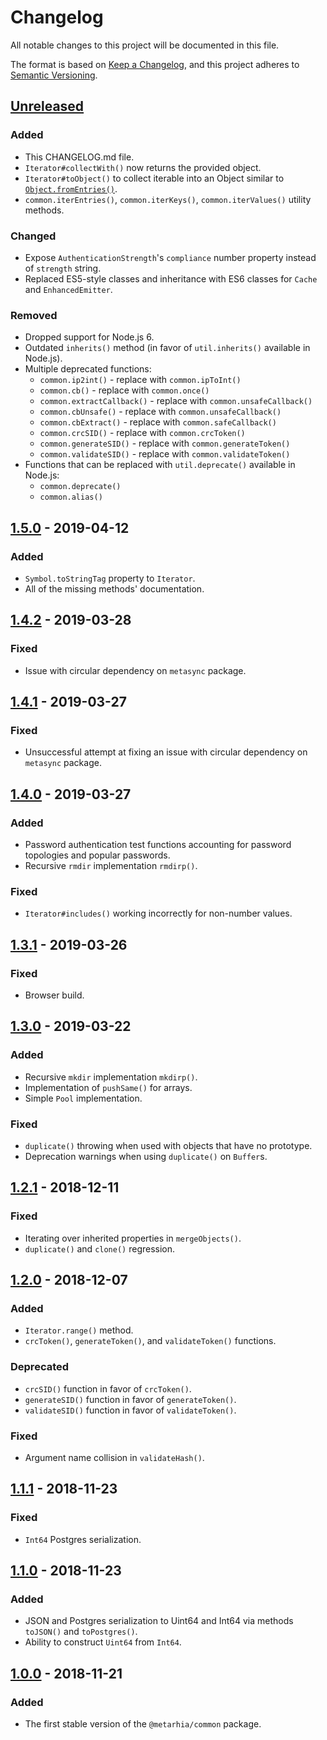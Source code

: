 # Changelog

All notable changes to this project will be documented in this file.

The format is based on [Keep a Changelog](https://keepachangelog.com/en/1.0.0/),
and this project adheres to
[Semantic Versioning](https://semver.org/spec/v2.0.0.html).

## [Unreleased][unreleased]

### Added

- This CHANGELOG.md file.
- `Iterator#collectWith()` now returns the provided object.
- `Iterator#toObject()` to collect iterable into an Object similar to
  [`Object.fromEntries()`](https://developer.mozilla.org/en-US/docs/Web/JavaScript/Reference/Global_Objects/Object/fromEntries).
- `common.iterEntries()`, `common.iterKeys()`, `common.iterValues()` utility
  methods.

### Changed

- Expose `AuthenticationStrength`'s `compliance` number property instead of
  `strength` string.
- Replaced ES5-style classes and inheritance with ES6 classes for `Cache` and
  `EnhancedEmitter`.

### Removed

- Dropped support for Node.js 6.
- Outdated `inherits()` method (in favor of `util.inherits()` available in
  Node.js).
- Multiple deprecated functions:
  - `common.ip2int()` - replace with `common.ipToInt()`
  - `common.cb()` - replace with `common.once()`
  - `common.extractCallback()` - replace with `common.unsafeCallback()`
  - `common.cbUnsafe()` - replace with `common.unsafeCallback()`
  - `common.cbExtract()` - replace with `common.safeCallback()`
  - `common.crcSID()` - replace with `common.crcToken()`
  - `common.generateSID()` - replace with `common.generateToken()`
  - `common.validateSID()` - replace with `common.validateToken()`
- Functions that can be replaced with `util.deprecate()` available in Node.js:
  - `common.deprecate()`
  - `common.alias()`

## [1.5.0][] - 2019-04-12

### Added

- `Symbol.toStringTag` property to `Iterator`.
- All of the missing methods' documentation.

## [1.4.2][] - 2019-03-28

### Fixed

- Issue with circular dependency on `metasync` package.

## [1.4.1][] - 2019-03-27

### Fixed

- Unsuccessful attempt at fixing an issue with circular dependency on
  `metasync` package.

## [1.4.0][] - 2019-03-27

### Added

- Password authentication test functions accounting for password topologies and
  popular passwords.
- Recursive `rmdir` implementation `rmdirp()`.

### Fixed

- `Iterator#includes()` working incorrectly for non-number values.

## [1.3.1][] - 2019-03-26

### Fixed

- Browser build.

## [1.3.0][] - 2019-03-22

### Added

- Recursive `mkdir` implementation `mkdirp()`.
- Implementation of `pushSame()` for arrays.
- Simple `Pool` implementation.

### Fixed

- `duplicate()` throwing when used with objects that have no prototype.
- Deprecation warnings when using `duplicate()` on `Buffer`s.

## [1.2.1][] - 2018-12-11

### Fixed

- Iterating over inherited properties in `mergeObjects()`.
- `duplicate()` and `clone()` regression.

## [1.2.0][] - 2018-12-07

### Added

- `Iterator.range()` method.
- `crcToken()`, `generateToken()`, and `validateToken()` functions.

### Deprecated

- `crcSID()` function in favor of `crcToken()`.
- `generateSID()` function in favor of `generateToken()`.
- `validateSID()` function in favor of `validateToken()`.

### Fixed

- Argument name collision in `validateHash()`.

## [1.1.1][] - 2018-11-23

### Fixed

- `Int64` Postgres serialization.

## [1.1.0][] - 2018-11-23

### Added

- JSON and Postgres serialization to Uint64 and Int64 via methods `toJSON()`
  and `toPostgres()`.
- Ability to construct `Uint64` from `Int64`.

## [1.0.0][] - 2018-11-21

### Added

- The first stable version of the `@metarhia/common` package.

[unreleased]: https://github.com/metarhia/common/compare/v1.5.0...HEAD
[1.5.0]: https://github.com/metarhia/common/compare/v1.4.2...v1.5.0
[1.4.2]: https://github.com/metarhia/common/compare/v1.4.1...v1.4.2
[1.4.1]: https://github.com/metarhia/common/compare/v1.4.0...v1.4.1
[1.4.0]: https://github.com/metarhia/common/compare/v1.3.1...v1.4.0
[1.3.1]: https://github.com/metarhia/common/compare/v1.3.0...v1.3.1
[1.3.0]: https://github.com/metarhia/common/compare/v1.2.1...v1.3.0
[1.2.1]: https://github.com/metarhia/common/compare/v1.2.0...v1.2.1
[1.2.0]: https://github.com/metarhia/common/compare/v1.1.1...v1.2.0
[1.1.1]: https://github.com/metarhia/common/compare/v1.1.0...v1.1.1
[1.1.0]: https://github.com/metarhia/common/compare/v1.0.0...v1.1.0
[1.0.0]: https://github.com/metarhia/common/releases/tag/v1.0.0
